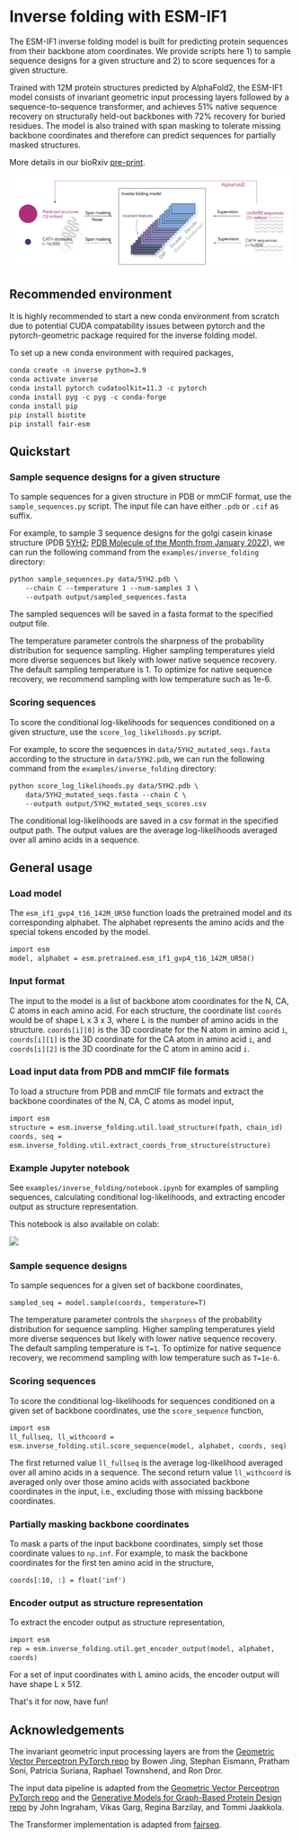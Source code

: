 # Inverse folding with ESM-IF1

The ESM-IF1 inverse folding model is built for predicting protein sequences 
from their backbone atom coordinates. We provide scripts here 1) to sample sequence 
designs for a given structure and 2) to score sequences for a given structure. 

Trained with 12M protein structures predicted by AlphaFold2, the ESM-IF1
model consists of invariant geometric input processing layers followed by a
sequence-to-sequence transformer, and achieves 51% native sequence recovery on
structurally held-out backbones with 72% recovery for buried residues.
The model is also trained with span masking to tolerate missing backbone
coordinates and therefore can predict sequences for partially masked structures.

More details in our bioRxiv [pre-print](https://doi.org/10.1101/2022.04.10.487779).

![Illustration](illustration.png)

## Recommended environment
It is highly recommended to start a new conda environment from scratch due to
potential CUDA compatability issues between pytorch and the pytorch-geometric
package required for the inverse folding model.

To set up a new conda environment with required packages,

```
conda create -n inverse python=3.9
conda activate inverse
conda install pytorch cudatoolkit=11.3 -c pytorch
conda install pyg -c pyg -c conda-forge
conda install pip
pip install biotite
pip install fair-esm
```

## Quickstart

### Sample sequence designs for a given structure
To sample sequences for a given structure in PDB or mmCIF format, use the
`sample_sequences.py` script. The input file can have either `.pdb` or
`.cif` as suffix.

For example, to sample 3 sequence designs for the golgi casein kinase structure
(PDB [5YH2](https://www.rcsb.org/structure/5yh2); [PDB Molecule of the Month
from January 2022](https://pdb101.rcsb.org/motm/265)), we can run the following
command from the `examples/inverse_folding` directory:
```
python sample_sequences.py data/5YH2.pdb \
    --chain C --temperature 1 --num-samples 3 \
    --outpath output/sampled_sequences.fasta
```

The sampled sequences will be saved in a fasta format to the specified output file.

The temperature parameter controls the sharpness of the probability
distribution for sequence sampling. Higher sampling temperatures yield more
diverse sequences but likely with lower native sequence recovery.
The default sampling temperature is 1. To optimize for native sequence
recovery, we recommend sampling with low temperature such as 1e-6.

### Scoring sequences
To score the conditional log-likelihoods for sequences conditioned on a given
structure, use the `score_log_likelihoods.py` script.

For example, to score the sequences in `data/5YH2_mutated_seqs.fasta`
according to the structure in `data/5YH2.pdb`, we can run
the following command from the `examples/inverse_folding` directory:
```
python score_log_likelihoods.py data/5YH2.pdb \
    data/5YH2_mutated_seqs.fasta --chain C \
    --outpath output/5YH2_mutated_seqs_scores.csv
```

The conditional log-likelihoods are saved in a csv format in the specified output path. 
The output values are the average log-likelihoods averaged over all amino acids in a sequence.

## General usage

### Load model
The `esm_if1_gvp4_t16_142M_UR50` function loads the pretrained model and its
corresponding alphabet. The alphabet represents the amino acids and the special
tokens encoded by the model.

```
import esm
model, alphabet = esm.pretrained.esm_if1_gvp4_t16_142M_UR50()
```

### Input format
The input to the model is a list of backbone atom coordinates for the N, CA, C
atoms in each amino acid. For each structure, the coordinate list `coords` would
be of shape L x 3 x 3, where L is the number of amino acids in the structure. 
`coords[i][0]` is the 3D coordinate for the N atom in amino acid `i`, 
`coords[i][1]` is the 3D coordinate for the CA atom in amino acid `i`, and
`coords[i][2]` is the 3D coordinate for the C atom in amino acid `i`. 

### Load input data from PDB and mmCIF file formats
To load a structure from PDB and mmCIF file formats and extract the backbone
coordinates of the N, CA, C atoms as model input,
```
import esm
structure = esm.inverse_folding.util.load_structure(fpath, chain_id)
coords, seq = esm.inverse_folding.util.extract_coords_from_structure(structure)
```

### Example Jupyter notebook
See `examples/inverse_folding/notebook.ipynb` for examples of sampling sequences, 
calculating conditional log-likelihoods, and extracting encoder output as
structure representation.

This notebook is also available on colab:
  
[<img src="https://colab.research.google.com/assets/colab-badge.svg">](https://colab.research.google.com/github/facebookresearch/esm/blob/master/examples/inverse_folding/notebook.ipynb)

### Sample sequence designs
To sample sequences for a given set of backbone coordinates,
```
sampled_seq = model.sample(coords, temperature=T)
```

The temperature parameter controls the ``sharpness`` of the probability
distribution for sequence sampling. Higher sampling temperatures yield more
diverse sequences but likely with lower native sequence recovery.
The default sampling temperature is `T=1`. To optimize for native sequence
recovery, we recommend sampling with low temperature such as `T=1e-6`.

### Scoring sequences
To score the conditional log-likelihoods for sequences conditioned on a given
set of backbone coordinates, use the `score_sequence` function,
```
import esm
ll_fullseq, ll_withcoord = esm.inverse_folding.util.score_sequence(model, alphabet, coords, seq)
```

The first returned value ``ll_fullseq`` is the average log-likelihood averaged
over all amino acids in a sequence.
The second return value ``ll_withcoord`` is averaged only over those amino acids
with associated backbone coordinates in the input, i.e., excluding those with
missing backbone coordinates.

### Partially masking backbone coordinates
To mask a parts of the input backbone coordinates, simply set those coordinate
values to `np.inf`. For example, to mask the backbone coordinates for the first
ten amino acid in the structure,
```
coords[:10, :] = float('inf')
```

### Encoder output as structure representation
To extract the encoder output as structure representation,
```
import esm
rep = esm.inverse_folding.util.get_encoder_output(model, alphabet, coords)
```
For a set of input coordinates with L amino acids, the encoder output will have
shape L x 512.

That's it for now, have fun!

## Acknowledgements
The invariant geometric input processing layers are from the [Geometric Vector
Perceptron PyTorch repo](https://github.com/drorlab/gvp-pytorch) by Bowen Jing,
Stephan Eismann, Pratham Soni, Patricia Suriana, Raphael Townshend, and Ron
Dror.

The input data pipeline is adapted from the [Geometric Vector Perceptron PyTorch
repo](https://github.com/drorlab/gvp-pytorch) and the [Generative Models for
Graph-Based Protein Design
repo](https://github.com/jingraham/neurips19-graph-protein-design) by John
Ingraham, Vikas Garg, Regina Barzilay, and Tommi Jaakkola.

The Transformer implementation is adapted from
[fairseq](https://github.com/pytorch/fairseq).
